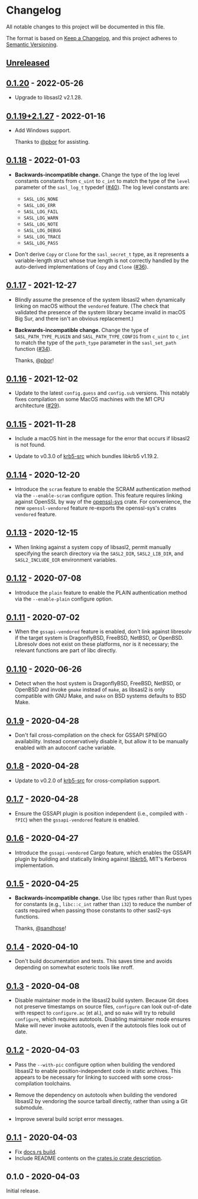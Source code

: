 # Changelog

All notable changes to this project will be documented in this file.

The format is based on [Keep a Changelog], and this project adheres to [Semantic
Versioning].

<!-- #release:next-header -->

## [Unreleased] <!-- #release:date -->

## [0.1.20] - 2022-05-26

* Upgrade to libsasl2 v2.1.28.

## [0.1.19+2.1.27] - 2022-01-16

* Add Windows support.

  Thanks to [@pbor] for assisting.

## [0.1.18] - 2022-01-03

* **Backwards-incompatible change.** Change the type of the log level constants
  constants from `c_uint` to `c_int` to match the type of the `level`
  parameter of the `sasl_log_t` typedef ([#40]). The log level constants are:

  * `SASL_LOG_NONE`
  * `SASL_LOG_ERR`
  * `SASL_LOG_FAIL`
  * `SASL_LOG_WARN`
  * `SASL_LOG_NOTE`
  * `SASL_LOG_DEBUG`
  * `SASL_LOG_TRACE`
  * `SASL_LOG_PASS`

* Don't derive `Copy` or `Clone` for the `sasl_secret_t` type, as it represents
  a variable-length struct whose true length is not correctly handled by the
  auto-derived implementations of `Copy` and `Clone` ([#36]).

## [0.1.17] - 2021-12-27

* Blindly assume the presence of the system libsasl2 when dynamically linking on
  macOS without the `vendored` feature. (The check that validated the presence
  of the system library became invalid in macOS Big Sur, and there isn't an
  obvious replacement.)

* **Backwards-incompatible change.** Change the type of `SASL_PATH_TYPE_PLUGIN`
  and `SASL_PATH_TYPE_CONFIG` from `c_uint` to `c_int` to match the type of the
  `path_type` parameter in the `sasl_set_path` function ([#34]).

  Thanks, [@pbor]!

## [0.1.16] - 2021-12-02

* Update to the latest `config.guess` and `config.sub` versions. This notably
  fixes compilation on some MacOS machines with the M1 CPU architecture ([#29]).

## [0.1.15] - 2021-11-28

* Include a macOS hint in the message for the error that occurs if libsasl2
  is not found.

* Update to v0.3.0 of [krb5-src] which bundles libkrb5 v1.19.2.

## [0.1.14] - 2020-12-20

* Introduce the `scram` feature to enable the SCRAM authentication method via
  the `--enable-scram` configure option. This feature requires linking against
  OpenSSL by way of the [openssl-sys] crate. For convenience, the new
  `openssl-vendored` feature re-exports the openssl-sys's crates `vendored`
  feature.

## [0.1.13] - 2020-12-15

* When linking against a system copy of libsasl2, permit manually specifying
  the search directory via the `SASL2_DIR`, `SASL2_LIB_DIR`, and
  `SASL2_INCLUDE_DIR` environment variables.

## [0.1.12] - 2020-07-08

* Introduce the `plain` feature to enable the PLAIN authentication method via
  the `--enable-plain` configure option.

## [0.1.11] - 2020-07-02

* When the `gssapi-vendored` feature is enabled, don't link against libresolv if
  the target system is DragonflyBSD, FreeBSD, NetBSD, or OpenBSD. Libresolv
  does not exist on these platforms, nor is it necessary; the relevant functions
  are part of libc directly.

## [0.1.10] - 2020-06-26

* Detect when the host system is DragonflyBSD, FreeBSD, NetBSD, or OpenBSD and
  invoke `gmake` instead of `make`, as libsasl2 is only compatible with GNU
  Make, and `make` on BSD systems defaults to BSD Make.

## [0.1.9] - 2020-04-28

* Don't fail cross-compilation on the check for GSSAPI SPNEGO availability.
  Instead conservatively disable it, but allow it to be manually enabled with an
  autoconf cache variable.

## [0.1.8] - 2020-04-28

* Update to v0.2.0 of [krb5-src] for cross-compilation support.

## [0.1.7] - 2020-04-28

* Ensure the GSSAPI plugin is position independent (i.e., compiled with `-fPIC`)
  when the `gssapi-vendored` feature is enabled.

## [0.1.6] - 2020-04-27

* Introduce the `gssapi-vendored` Cargo feature, which enables the GSSAPI plugin
  by building and statically linking against [libkrb5], MIT's Kerberos
  implementation.

## [0.1.5] - 2020-04-25

* **Backwards-incompatible change.** Use libc types rather than Rust types for
  constants (e.g., `libc::c_int` rather than `i32`) to reduce the number of
  casts required when passing those constants to other sasl2-sys functions.

  Thanks, [@sandhose]!

## [0.1.4] - 2020-04-10

* Don't build documentation and tests. This saves time and avoids depending on
  somewhat esoteric tools like nroff.

## [0.1.3] - 2020-04-08

* Disable maintainer mode in the libsasl2 build system. Because Git does not
  preserve timestamps on source files, `configure` can look out-of-date with
  respect to `configure.ac` (et al.), and so `make` will try to rebuild
  `configure`, which requires autotools. Disabling maintainer mode ensures Make
  will never invoke autotools, even if the autotools files look out of date.

## [0.1.2] - 2020-04-03

* Pass the `--with-pic` configure option when building the vendored libsasl2 to
  enable position-independent code in static archives. This appears to be
  necessary for linking to succeed with some cross-compilation toolchains.

* Remove the dependency on autotools when building the vendored libsasl2
  by vendoring the source tarball directly, rather than using a Git submodule.

* Improve several build script error messages.

## [0.1.1] - 2020-04-03

* Fix [docs.rs build](https://docs.rs/sasl2-sys/0.1.1/sasl2-sys/).
* Include README contents on the [crates.io crate description][crates-io-page].

## 0.1.0 - 2020-04-03

Initial release.

<!-- #release:next-url -->
[Unreleased]: https://github.com/MaterializeInc/rust-sasl/compare/v0.1.20...HEAD
[0.1.20]: https://github.com/MaterializeInc/rust-sasl/compare/v0.1.19+2.1.27...v0.1.20
[0.1.19+2.1.27]: https://github.com/MaterializeInc/rust-sasl/compare/v0.1.18...v0.1.19+2.1.27
[0.1.18]: https://github.com/MaterializeInc/rust-sasl/compare/v0.1.17...v0.1.18
[0.1.17]: https://github.com/MaterializeInc/rust-sasl/compare/v0.1.16...v0.1.17
[0.1.16]: https://github.com/MaterializeInc/rust-sasl/compare/v0.1.15...v0.1.16
[0.1.15]: https://github.com/MaterializeInc/rust-sasl/compare/v0.1.14...v0.1.15
[0.1.14]: https://github.com/MaterializeInc/rust-sasl/compare/v0.1.13...v0.1.14
[0.1.13]: https://github.com/MaterializeInc/rust-sasl/compare/v0.1.12...v0.1.13
[0.1.12]: https://github.com/MaterializeInc/rust-sasl/compare/v0.1.11...v0.1.12
[0.1.11]: https://github.com/MaterializeInc/rust-sasl/compare/v0.1.10...v0.1.11
[0.1.10]: https://github.com/MaterializeInc/rust-sasl/compare/v0.1.9...v0.1.10
[0.1.9]: https://github.com/MaterializeInc/rust-sasl/compare/v0.1.8...v0.1.9
[0.1.8]: https://github.com/MaterializeInc/rust-sasl/compare/v0.1.7...v0.1.8
[0.1.7]: https://github.com/MaterializeInc/rust-sasl/compare/v0.1.6...v0.1.7
[0.1.6]: https://github.com/MaterializeInc/rust-sasl/compare/v0.1.5...v0.1.6
[0.1.5]: https://github.com/MaterializeInc/rust-sasl/compare/v0.1.4...v0.1.5
[0.1.4]: https://github.com/MaterializeInc/rust-sasl/compare/v0.1.3...v0.1.4
[0.1.3]: https://github.com/MaterializeInc/rust-sasl/compare/v0.1.2...v0.1.3
[0.1.2]: https://github.com/MaterializeInc/rust-sasl/compare/v0.1.1...v0.1.2
[0.1.1]: https://github.com/MaterializeInc/rust-sasl/compare/v0.1.0...v0.1.1

[Keep a Changelog]: https://keepachangelog.com/en/1.0.0/
[Semantic Versioning]: https://semver.org/spec/v2.0.0.html
[crates-io-page]: https://crates.io/crates/sasl2-sys
[libkrb5]: https://web.mit.edu/kerberos/
[krb5-src]: https://docs.rs/krb5-src
[openssl-sys]: https://docs.rs/openssl-sys

[#29]: https://github.com/MaterializeInc/rust-sasl/issues/29
[#34]: https://github.com/MaterializeInc/rust-sasl/issues/34
[#36]: https://github.com/MaterializeInc/rust-sasl/issues/36
[#40]: https://github.com/MaterializeInc/rust-sasl/issues/40

[@pbor]: https://github.com/pbor
[@sandhose]: https://github.com/sandhose
